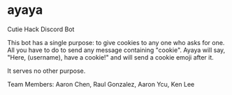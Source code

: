 # ayaya
Cutie Hack Discord Bot

This bot has a single purpose: to give cookies to any one who asks for one. All you have to do to send any message containing "cookie".
Ayaya will say, "Here, (username), have a cookie!" and will send a cookie emoji after it.

It serves no other purpose.

Team Members: Aaron Chen, Raul Gonzalez, Aaron Ycu, Ken Lee